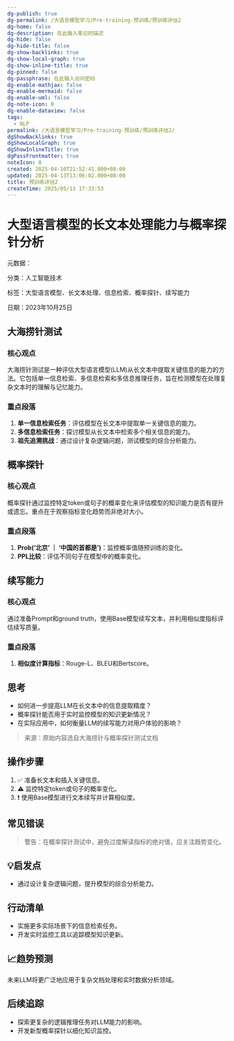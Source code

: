 ```yaml
---
dg-publish: true
dg-permalink: /大语言模型学习/Pre-training-预训练/预训练评估2
dg-home: false
dg-description: 在此输入笔记的描述
dg-hide: false
dg-hide-title: false
dg-show-backlinks: true
dg-show-local-graph: true
dg-show-inline-title: true
dg-pinned: false
dg-passphrase: 在此输入访问密码
dg-enable-mathjax: false
dg-enable-mermaid: false
dg-enable-uml: false
dg-note-icon: 0
dg-enable-dataview: false
tags:
  - NLP
permalink: /大语言模型学习/Pre-training-预训练/预训练评估2/
dgShowBacklinks: true
dgShowLocalGraph: true
dgShowInlineTitle: true
dgPassFrontmatter: true
noteIcon: 0
created: 2025-04-10T21:52:41.000+08:00
updated: 2025-04-13T13:06:02.000+08:00
title: 预训练评估2
createTime: 2025/05/13 17:33:53
---
```




# 大型语言模型的长文本处理能力与概率探针分析
元数据：

分类：人工智能技术

标签：大型语言模型、长文本处理、信息检索、概率探针、续写能力

日期：2023年10月25日

## 大海捞针测试

### 核心观点
大海捞针测试是一种评估大型语言模型(LLM)从长文本中提取关键信息的能力的方法。它包括单一信息检索、多信息检索和多信息推理任务，旨在检测模型在处理复杂文本时的理解与记忆能力。


### 重点段落
1. **单一信息检索任务**：评估模型在长文本中提取单一关键信息的能力。
2. **多信息检索任务**：探讨模型从长文本中检索多个相关信息的能力。
3. **祖先追溯挑战**：通过设计复杂逻辑问题，测试模型的综合分析能力。


## 概率探针

### 核心观点
概率探针通过监控特定token或句子的概率变化来评估模型的知识能力是否有提升或遗忘。重点在于观察指标变化趋势而非绝对大小。


### 重点段落
1. **Prob(‘北京’ ｜ ‘中国的首都是’)**：监控概率值随预训练的变化。
2. **PPL比较**：评估不同句子在模型中的概率变化。


## 续写能力

### 核心观点
通过准备Prompt和ground truth，使用Base模型续写文本，并利用相似度指标评估续写质量。


### 重点段落
1. **相似度计算指标**：Rouge-L、BLEU和Bertscore。


## 思考
- 如何进一步提高LLM在长文本中的信息提取精度？
- 概率探针能否用于实时监控模型的知识更新情况？
- 在实际应用中，如何衡量LLM的续写能力对用户体验的影响？

> 来源：原始内容选自大海捞针与概率探针测试文档


## 操作步骤
1. ✅ 准备长文本和插入关键信息。
2. ⚠ 监控特定token或句子的概率变化。
3. ❗ 使用Base模型进行文本续写并计算相似度。


## 常见错误
> 警告：在概率探针测试中，避免过度解读指标的绝对值，应关注趋势变化。


## 💡启发点
- 通过设计复杂逻辑问题，提升模型的综合分析能力。


## 行动清单
- 实施更多实际场景下的信息检索任务。
- 开发实时监控工具以追踪模型知识更新。


## 📈趋势预测
未来LLM将更广泛地应用于复杂文档处理和实时数据分析领域。


## 后续追踪
- 探索更复杂的逻辑推理任务对LLM能力的影响。
- 开发新型概率探针以细化知识监控。
